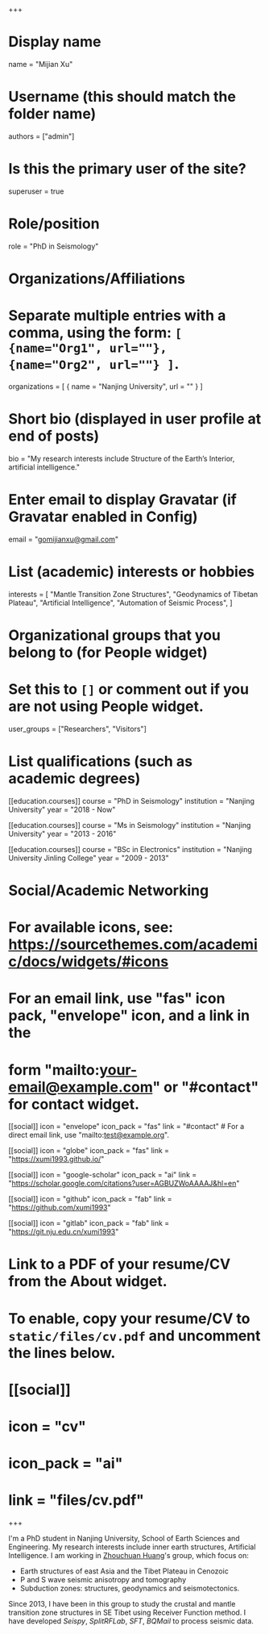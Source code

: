 +++
# Display name
name = "Mijian Xu"

# Username (this should match the folder name)
authors = ["admin"]

# Is this the primary user of the site?
superuser = true

# Role/position
role = "PhD in Seismology"

# Organizations/Affiliations
#   Separate multiple entries with a comma, using the form: `[ {name="Org1", url=""}, {name="Org2", url=""} ]`.
organizations = [ { name = "Nanjing University", url = "" } ]

# Short bio (displayed in user profile at end of posts)
bio = "My research interests include Structure of the Earth’s Interior, artificial intelligence."

# Enter email to display Gravatar (if Gravatar enabled in Config)
email = "gomijianxu@gmail.com"

# List (academic) interests or hobbies
interests = [
  "Mantle Transition Zone Structures",
  "Geodynamics of Tibetan Plateau",
  "Artificial Intelligence",
  "Automation of Seismic Process",
]

# Organizational groups that you belong to (for People widget)
#   Set this to `[]` or comment out if you are not using People widget.
user_groups = ["Researchers", "Visitors"]

# List qualifications (such as academic degrees)
[[education.courses]]
  course = "PhD in Seismology"
  institution = "Nanjing University"
  year = "2018 - Now"

[[education.courses]]
  course = "Ms in Seismology"
  institution = "Nanjing University"
  year = "2013 - 2016"

[[education.courses]]
  course = "BSc in Electronics"
  institution = "Nanjing University Jinling College"
  year = "2009 - 2013"

# Social/Academic Networking
# For available icons, see: https://sourcethemes.com/academic/docs/widgets/#icons
#   For an email link, use "fas" icon pack, "envelope" icon, and a link in the
#   form "mailto:your-email@example.com" or "#contact" for contact widget.

[[social]]
  icon = "envelope"
  icon_pack = "fas"
  link = "#contact"  # For a direct email link, use "mailto:test@example.org".
  
[[social]] 
  icon = "globe"
  icon_pack = "fas"
  link = "https://xumi1993.github.io/"
  
[[social]]
  icon = "google-scholar"
  icon_pack = "ai"
  link = "https://scholar.google.com/citations?user=AGBUZWoAAAAJ&hl=en"

[[social]]
  icon = "github"
  icon_pack = "fab"
  link = "https://github.com/xumi1993"

[[social]]
  icon = "gitlab"
  icon_pack = "fab"
  link = "https://git.nju.edu.cn/xumi1993"

# Link to a PDF of your resume/CV from the About widget.
# To enable, copy your resume/CV to `static/files/cv.pdf` and uncomment the lines below.
# [[social]]
#   icon = "cv"
#   icon_pack = "ai"
#   link = "files/cv.pdf"

+++

I'm a PhD student in Nanjing University, School of Earth Sciences and Engineering. My research interests include inner earth structures, Artificial Intelligence. I am working in [Zhouchuan Huang](http://es.nju.edu.cn/hzc/list.htm)'s group, which focus on:

- Earth structures of east Asia and the Tibet Plateau in Cenozoic
- P and S wave seismic anisotropy and tomography
- Subduction zones: structures, geodynamics and seismotectonics. 

Since 2013, I have been in this group to study the crustal and mantle transition zone structures in SE Tibet using Receiver Function method. I have developed *Seispy*, *SplitRFLab*, *SFT*, *BQMail* to process seismic data.
